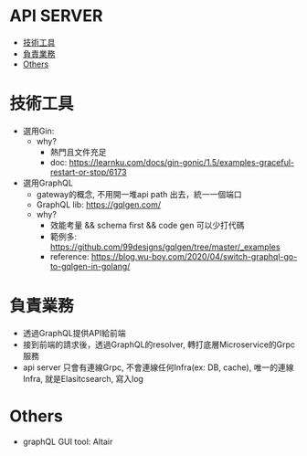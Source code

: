 # API SERVER

- [技術工具](#技術工具)
- [負責業務](#負責業務)
- [Others](#Others)

# 技術工具
- 選用Gin:
    - why?
      - 熱門且文件充足
      - doc: https://learnku.com/docs/gin-gonic/1.5/examples-graceful-restart-or-stop/6173
- 選用GraphQL
    - gateway的概念, 不用開一堆api path 出去，統一一個端口
    - GraphQL lib: https://gqlgen.com/
    - why?
        - 效能考量 && schema first && code gen 可以少打代碼
        - 範例多: https://github.com/99designs/gqlgen/tree/master/_examples
        - reference: https://blog.wu-boy.com/2020/04/switch-graphql-go-to-gqlgen-in-golang/

# 負責業務
- 透過GraphQL提供API給前端
- 接到前端的請求後，透過GraphQL的resolver, 轉打底層Microservice的Grpc服務
- api server 只會有連線Grpc, 不會連線任何Infra(ex: DB, cache), 唯一的連線Infra, 就是Elasitcsearch, 寫入log

# Others
- graphQL GUI tool: Altair